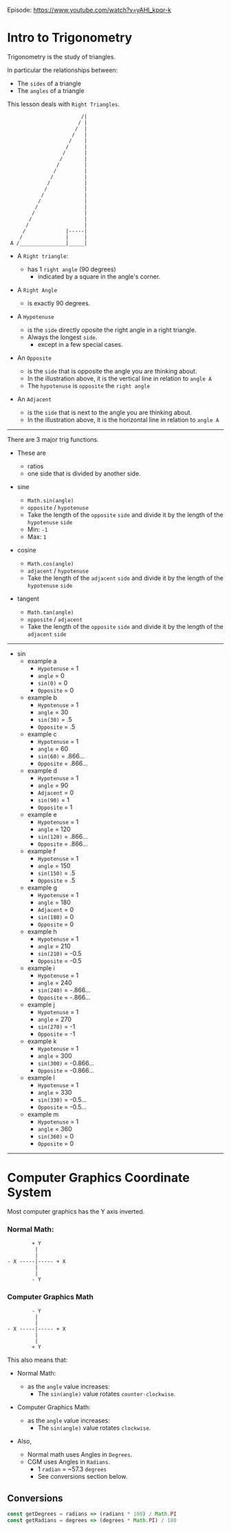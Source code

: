 Episode: https://www.youtube.com/watch?v=yAHl_kpqr-k

# Intro to Trigonometry

Trigonometry is the study of triangles.
  
In particular the relationships between:

- The `sides` of a triangle
- The `angles` of a triangle

This lesson deals with `Right Triangles`.

```
                        /|
                       / |
                      /  | 
                     /   |
                    /    |
                   /     |
                  /      |
                 /       |
                /        |
               /         |
              /          |
             /           |
            /            |
           /             |
          /              |
         /               |
        /                |
       /                 |
      /                  |
     /             |-----|
    /              |     |
 A /_______________|_____|
```


- A `Right triangle`:
  - has 1 `right angle` (90 degrees)
    - indicated by a square in the angle's corner.

- A `Right Angle`
  - is exactly 90 degrees.
    
- A `Hypotenuse`
  - is the `side` directly oposite the right angle in a right triangle.
  - Always the longest `side`.
    - except in a few special cases.
- An `Opposite`
  - is the `side` that is opposite the angle you are thinking about. 
  - In the illustration above, it is the vertical line in relation to `angle A`
  - The `hypotenuse` is `opposite` the `right angle`

- An `Adjacent`
  - is the `side` that is next to the angle you are thinking about.
  - In the illustration above, it is the horizontal line in relation to `angle A`

---

There are 3 major trig functions.

- These are
  - ratios
  - one side that is divided by another side.

- sine 
  - `Math.sin(angle)`
  - `opposite` / `hypotenuse`
  - Take the length of the `opposite` `side` and divide it by the length of the `hypotenuse` `side`
  - Min: `-1`
  - Max: `1`
- cosine
  - `Math.cos(angle)`
  - `adjacent` / `hypotenuse`
  - Take the length of the `adjacent` `side` and divide it by the length of the `hypotenuse` `side`
- tangent
  - `Math.tan(angle)`
  - `opposite` / `adjacent`
  - Take the length of the `opposite` `side` and divide it by the length of the `adjacent` `side`

---

- sin
  - example a
    - `Hypotenuse` = 1
    - `angle` = 0
    - `sin(0)` = 0
    - `Opposite` = 0
  - example b
    - `Hypotenuse` = 1
    - `angle` = 30
    - `sin(30)` = .5
    - `Opposite` = .5
  - example c
    - `Hypotenuse` = 1
    - `angle` = 60
    - `sin(60)` = .866...
    - `Opposite` = .866...
  - example d
    - `Hypotenuse` = 1
    - `angle` = 90
    - `Adjacent` = 0
    - `sin(90)` = 1
    - `Opposite` = 1
  - example e
    - `Hypotenuse` = 1
    - `angle` = 120
    - `sin(120)` = .866...
    - `Opposite` = .866...
  - example f
    - `Hypotenuse` = 1
    - `angle` = 150
    - `sin(150)` = .5
    - `Opposite` = .5
  - example g
    - `Hypotenuse` = 1
    - `angle` = 180
    - `Adjacent` = 0
    - `sin(180)` = 0
    - `Opposite` = 0
  - example h
    - `Hypotenuse` = 1
    - `angle` = 210
    - `sin(210)` = -0.5
    - `Opposite` = -0.5
  - example i
    - `Hypotenuse` = 1
    - `angle` = 240
    - `sin(240)` = -.866...
    - `Opposite` = -.866...
  - example j
    - `Hypotenuse` = 1
    - `angle` = 270
    - `sin(270)` = -1
    - `Opposite` = -1
  - example k
    - `Hypotenuse` = 1
    - `angle` = 300
    - `sin(300)` = -0.866...
    - `Opposite` = -0.866...
  - example l
    - `Hypotenuse` = 1
    - `angle` = 330
    - `sin(330)` = -0.5...
    - `Opposite` = -0.5...
  - example m
    - `Hypotenuse` = 1
    - `angle` = 360
    - `sin(360)` = 0
    - `Opposite` = 0

--- 

# Computer Graphics Coordinate System

Most computer graphics has the Y axis inverted.

### Normal Math:

```
        + Y
         |
         |
- X -----|----- + X
         |
         |
        - Y
```

### Computer Graphics Math

```
        - Y
         |
         |
- X -----|----- + X
         |
         |
        + Y
```

This also means that:
  
- Normal Math:
  - as the `angle` value increases:
    - The `sin(angle)` value rotates `counter-clockwise`.

- Computer Graphics Math:
  - as the `angle` value increases:
    - The `sin(angle)` value rotates `clockwise`.

- Also, 
  - Normal math uses Angles in `Degrees`.
  - CGM uses Angles in `Radians`.
    - 1 `radian` = ~57.3 `degrees`
    - See conversions section below.

## Conversions

```js
const getDegrees = radians => (radians * 180) / Math.PI
const getRadians = degrees => (degrees * Math.PI) / 180
```
